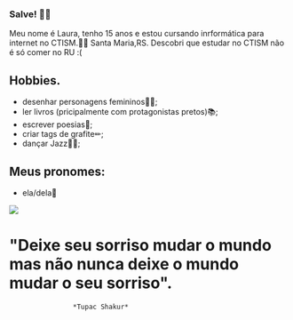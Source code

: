 ### Salve! 👋🏿

 
 
Meu nome é Laura, tenho 15 anos e estou cursando inrformática para internet no CTISM.🤝🏿 Santa Maria,RS.
Descobri que estudar no CTISM não é só comer no RU :(


## Hobbies.
* desenhar personagens femininos👯‍♀️;
* ler livros (pricipalmente com protagonistas pretos)📚;
* escrever poesias📓;
* criar tags de grafite✏;
* dançar Jazz💃🏿;

## Meus pronomes:
* ela/dela💫


![](https://i.gifer.com/3Hw.gif)

# "Deixe seu sorriso mudar o mundo mas não nunca deixe o mundo mudar o seu sorriso".
                    *Tupac Shakur*